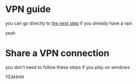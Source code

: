 # VPN guide
you can go directly to [the next step](vpn?id=share-a-vpn-connection) if you already have a vpn

yeah

# Share a VPN connection
you don't need to follow these steps if you play on windows

YEAHHH